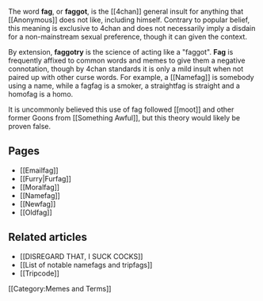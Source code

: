 The word **fag**, or **faggot**, is the [[4chan]] general insult for anything that [[Anonymous]] does not like, including himself. Contrary to popular belief, this meaning is exclusive to 4chan and does not necessarily imply a disdain for a non-mainstream sexual preference, though it can given the context. 

By extension, **faggotry** is the science of acting like a "faggot". **Fag** is frequently affixed to common words and memes to give them a negative connotation, though by 4chan standards it is only a mild insult when not paired up with other curse words. For example, a [[Namefag]] is somebody using a name, while a fagfag is a smoker, a straightfag is straight and a homofag is a homo. 

It is uncommonly believed this use of fag followed [[moot]] and other former Goons from [[Something Awful]], but this theory would likely be proven false.

## Pages ##

* [[Emailfag]]
* [[Furry|Furfag]]
* [[Moralfag]]
* [[Namefag]]
* [[Newfag]]
* [[Oldfag]]

## Related articles ##
* [[DISREGARD THAT, I SUCK COCKS]]
* [[List of notable namefags and tripfags]]
* [[Tripcode]]

[[Category:Memes and Terms]]
